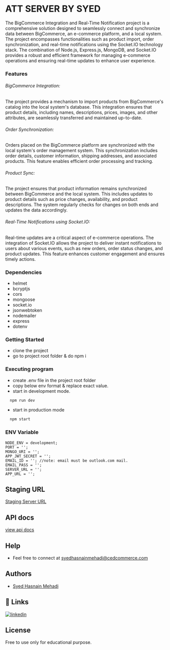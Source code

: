 # ATT SERVER BY SYED

The BigCommerce Integration and Real-Time Notification project is a comprehensive solution designed to seamlessly connect and synchronize data between BigCommerce, an e-commerce platform, and a local system. The project encompasses functionalities such as product import, order synchronization, and real-time notifications using the Socket.IO technology stack. The combination of Node.js, Express.js, MongoDB, and Socket.IO provides a robust and efficient framework for managing e-commerce operations and ensuring real-time updates to enhance user experience.

### Features

###### BigCommerce Integration:

The project provides a mechanism to import products from BigCommerce's catalog into the local system's database. This integration ensures that product details, including names, descriptions, prices, images, and other attributes, are seamlessly transferred and maintained up-to-date.

###### Order Synchronization:

Orders placed on the BigCommerce platform are synchronized with the local system's order management system. This synchronization includes order details, customer information, shipping addresses, and associated products. This feature enables efficient order processing and tracking.

###### Product Sync:

The project ensures that product information remains synchronized between BigCommerce and the local system. This includes updates to product details such as price changes, availability, and product descriptions. The system regularly checks for changes on both ends and updates the data accordingly.

###### Real-Time Notifications using Socket.IO:

Real-time updates are a critical aspect of e-commerce operations. The integration of Socket.IO allows the project to deliver instant notifications to users about various events, such as new orders, order status changes, and product updates. This feature enhances customer engagement and ensures timely actions.

### Dependencies

- helmet
- bcryptjs
- cors
- mongoose
- socket.io
- jsonwebtoken
- nodemailer
- express
- dotenv

### Getting Started

- clone the project
- go to project root folder & do npm i

### Executing program

- create .env file in the project root folder
- copy below env format & replace exact value.
- start in development mode.

```bash
  npm run dev
```

- start in production mode

```bash
  npm start
```

### ENV Variable

```
NODE_ENV = development;
PORT = '';
MONGO_URI = '';
APP_JWT_SECRET = '';
EMAIL_ID = ''; //note: email must be outlook.com mail.
EMAIL_PASS = '';
SERVER_URL = '';
APP_URL = '';

```

## Staging URL

[Staging Server URL](https://ced-dev-server.onrender.com/)

## API docs

[view api docs](https://documenter.getpostman.com/view/23714575/2s9Y5WwNWr)

## Help

- Feel free to connect at syedhasnainmehadi@cedcommerce.com

## Authors

- [Syed Hasnain Mehadi](https://github.com/hasnain-cedcoss)

## 🔗 Links

[![linkedin](https://img.shields.io/badge/linkedin-0A66C2?style=for-the-badge&logo=linkedin&logoColor=white)](https://in.linkedin.com/in/syed-hasnain-mehadi-b94971188/)

## License

Free to use only for educational purpose.
